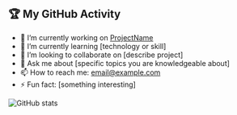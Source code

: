 ## 🏆 My GitHub Activity

- 🔭 I’m currently working on [ProjectName](https://github.com/your-username/ProjectName)
- 🌱 I’m currently learning [technology or skill]
- 👯 I’m looking to collaborate on [describe project]
- 💬 Ask me about [specific topics you are knowledgeable about]
- 📫 How to reach me: [email@example.com](mailto:email@example.com)
- ⚡ Fun fact: [something interesting]

![GitHub stats](https://github-readme-stats.vercel.app/api?ahmedali375=your-username&show_icons=true)
